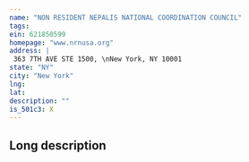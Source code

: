 ```yaml
---
name: "NON RESIDENT NEPALIS NATIONAL COORDINATION COUNCIL"
tags:
ein: 621850599
homepage: "www.nrnusa.org"
address: |
 363 7TH AVE STE 1500, \nNew York, NY 10001
state: "NY"
city: "New York"
lng: 
lat: 
description: ""
is_501c3: X
---
```


## Long description


